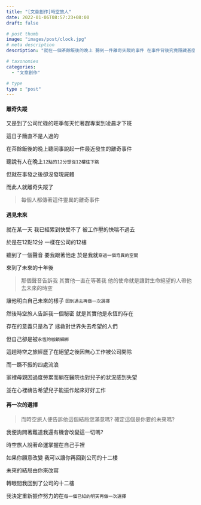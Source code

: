 ```yaml
---
title: "[文章創作]時空旅人"
date: 2022-01-06T08:57:23+08:00
draft: false

# post thumb
image: "images/post/clock.jpg"
# meta description
description: "就在一個茶餘飯後的晚上 聽到一件離奇失蹤的事件 在事件背後究竟隱藏甚麼真相呢?"

# taxonomies
categories: 
  - "文章創作"

# type
type : "post"
---
```

#### 離奇失蹤

又是到了公司忙碌的旺季每天忙著趕專案到凌晨才下班

這日子簡直不是人過的

在茶餘飯後的晚上聽同事說起一件最近發生的離奇事件

聽說有人在晚上`12點的12分想從12樓往下跳`

但就在事發之後卻沒發現屍體

而此人就離奇失蹤了

>每個人都傳著這件靈異的離奇事件

#### 遇見未來

就在某一天 我已經累到快受不了 被工作壓的快喘不過去

於是在12點12分 一樣在公司的12樓

聽到了一個聲音  要我跟著他走 於是我就`穿過一個奇異的空間`

來到了未來的十年後

>那個聲音告訴我  其實他一直在等著我  他的使命就是讓對生命絕望的人帶他去未來的時空

讓他明白自己未來的樣子 `回到過去再做一次選擇`

然後時空旅人告訴我一個秘密 就是其實他是永恆的存在

存在的意義只是為了 拯救對世界失去希望的人們

但自己卻是被`永恆的枷鎖綑綁`

這趟時空之旅經歷了在絕望之後因無心工作被公司開除

而一蹶不振的四處流浪

家裡母親因過度勞累而躺在醫院也對兒子的狀況感到失望

並在心裡禱告希望兒子能振作起來好好工作

#### 再一次的選擇

>而時空旅人便告訴他這個結局您滿意嗎? 確定這個是你要的未來嗎?

我便詢問著難道我還有機會改變這一切嗎?

時空旅人說著命運掌握在自己手裡

如果你願意改變 我可以讓你再回到公司的十二樓

未來的結局由你來改寫

轉眼間我回到了公司的十二樓

我決定重新振作努力的在`每一個已知的明天再做一次選擇`
